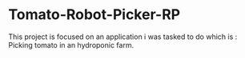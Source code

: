 # Tomato-Robot-Picker-RP
This project is focused on an application i was tasked to do which is : Picking tomato in an hydroponic farm. 
